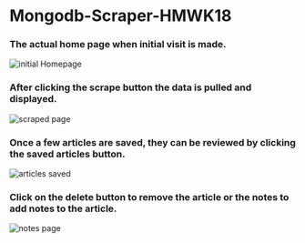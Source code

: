 # Mongodb-Scraper-HMWK18






### The actual home page when initial visit is made.
![initial Homepage](public/assets/images/homepage.png)

### After clicking the scrape button the data is pulled and displayed. 
![scraped page](public/assets/images/fullscrape.png)

### Once a few articles are saved, they can be reviewed by clicking the saved articles button.
![articles saved](public/assets/images/savedarticles.png)

### Click on the delete button to remove the article or the notes to add notes to the article.
![notes page](public/assets/images/notepage.png)
